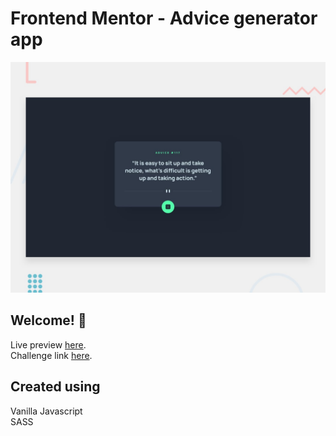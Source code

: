 # Frontend Mentor - Advice generator app

![Design preview for the Advice generator app coding challenge](./design/desktop-preview.jpg)

## Welcome! 👋
Live preview [here](https://advices-kxyz.netlify.app/).<br>
Challenge link [here](https://www.frontendmentor.io/challenges/advice-generator-app-QdUG-13db).

## Created using
Vanilla Javascript<br>
SASS
